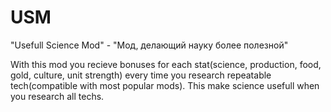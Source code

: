 # USM
"Usefull Science Mod" - "Мод, делающий науку более полезной"

With this mod you recieve bonuses for each stat(science, production, food, gold, culture, unit strength) every time you research repeatable tech(compatible with most popular mods). This make science usefull when you research all techs.
